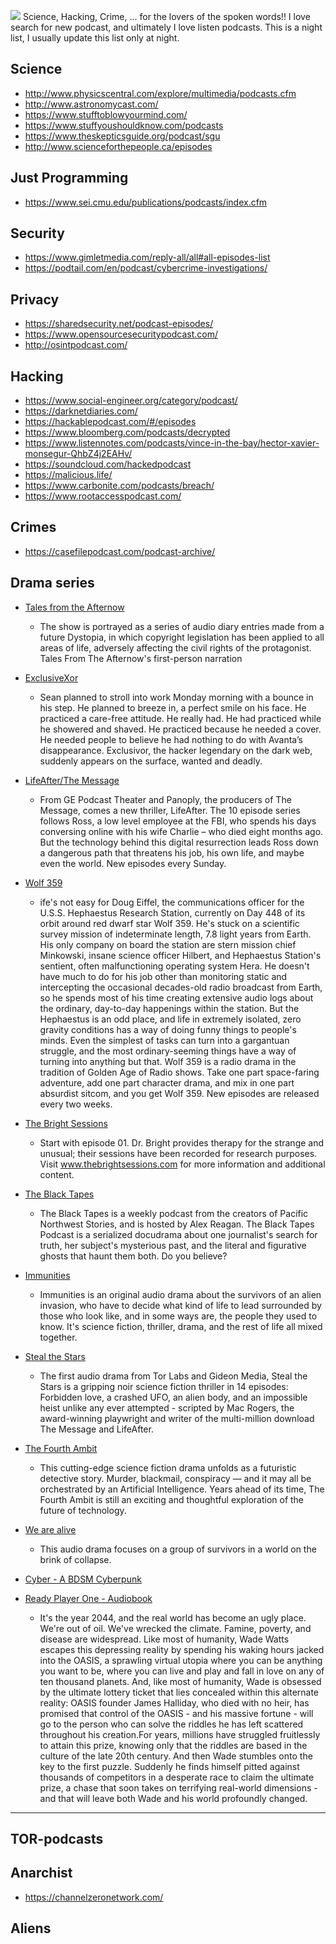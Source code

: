 ![](https://www.socialelephant.nl/wp-content/uploads/2017/12/headset.jpg)
Science, Hacking, Crime, ... for the lovers of the spoken words!!
I love search for new podcast, and ultimately I love listen podcasts. 
This is a night list, I usually update this list only at night. 

## Science 
- http://www.physicscentral.com/explore/multimedia/podcasts.cfm
- http://www.astronomycast.com/
- https://www.stufftoblowyourmind.com/
- https://www.stuffyoushouldknow.com/podcasts
- https://www.theskepticsguide.org/podcast/sgu
- http://www.scienceforthepeople.ca/episodes

## Just Programming
- https://www.sei.cmu.edu/publications/podcasts/index.cfm

## Security
- https://www.gimletmedia.com/reply-all/all#all-episodes-list
- https://podtail.com/en/podcast/cybercrime-investigations/

## Privacy
- https://sharedsecurity.net/podcast-episodes/
- https://www.opensourcesecuritypodcast.com/
- http://osintpodcast.com/

## Hacking
- https://www.social-engineer.org/category/podcast/
- https://darknetdiaries.com/
- https://hackablepodcast.com/#/episodes
- https://www.bloomberg.com/podcasts/decrypted
- https://www.listennotes.com/podcasts/vince-in-the-bay/hector-xavier-monsegur-QhbZ4j2EAHv/
- https://soundcloud.com/hackedpodcast
- https://malicious.life/
- https://www.carbonite.com/podcasts/breach/
- https://www.rootaccesspodcast.com/

## Crimes
- https://casefilepodcast.com/podcast-archive/


## Drama series
- [Tales from the Afternow](http://rantmedia.ca/afternow/episodes.php)
  - The show is portrayed as a series of audio diary entries made from a future Dystopia, in which copyright legislation has been applied to all areas of life, adversely affecting the civil rights of the protagonist. Tales From The Afternow's first-person narration

- [ExclusiveXor](https://exclusivor.com/)
  - Sean planned to stroll into work Monday morning with a bounce in his step. He planned to breeze in, a perfect smile on his face. He practiced a care-free attitude. He really had. He had practiced while he showered and shaved. He practiced because he needed a cover. He needed people to believe he had nothing to do with Avanta’s disappearance. Exclusivor, the hacker legendary on the dark web, suddenly appears on the surface, wanted and deadly. 

- [LifeAfter/The Message](https://itunes.apple.com/us/podcast/lifeafter-the-message/id1045990056?mt=2)
  - From GE Podcast Theater and Panoply, the producers of The Message, comes a new thriller, LifeAfter. The 10 episode series follows Ross, a low level employee at the FBI, who spends his days conversing online with his wife Charlie – who died eight months ago. But the technology behind this digital resurrection leads Ross down a dangerous path that threatens his job, his own life, and maybe even the world. New episodes every Sunday.

- [Wolf 359](https://itunes.apple.com/us/podcast/wolf-359/id909552816?mt=2)
  - ife's not easy for Doug Eiffel, the communications officer for the U.S.S. Hephaestus Research Station, currently on Day 448 of its orbit around red dwarf star Wolf 359. He's stuck on a scientific survey mission of indeterminate length, 7.8 light years from Earth. His only company on board the station are stern mission chief Minkowski, insane science officer Hilbert, and Hephaestus Station's sentient, often malfunctioning operating system Hera. He doesn't have much to do for his job other than monitoring static and intercepting the occasional decades-old radio broadcast from Earth, so he spends most of his time creating extensive audio logs about the ordinary, day-to-day happenings within the station. But the Hephaestus is an odd place, and life in extremely isolated, zero gravity conditions has a way of doing funny things to people's minds. Even the simplest of tasks can turn into a gargantuan struggle, and the most ordinary-seeming things have a way of turning into anything but that. Wolf 359 is a radio drama in the tradition of Golden Age of Radio shows. Take one part space-faring adventure, add one part character drama, and mix in one part absurdist sitcom, and you get Wolf 359. New episodes are released every two weeks.

- [The Bright Sessions](https://itunes.apple.com/us/podcast/the-bright-sessions/id1053268058?mt=2)
  - Start with episode 01. Dr. Bright provides therapy for the strange and unusual; their sessions have been recorded for research purposes. Visit www.thebrightsessions.com for more information and additional content.

- [The Black Tapes](https://itunes.apple.com/us/podcast/the-black-tapes/id997522893?mt=2)
  - The Black Tapes is a weekly podcast from the creators of Pacific Northwest Stories, and is hosted by Alex Reagan. The Black Tapes Podcast is a serialized docudrama about one journalist's search for truth, her subject's mysterious past, and the literal and figurative ghosts that haunt them both. Do you believe?

- [Immunities](https://itunes.apple.com/us/podcast/immunities/id1253518666?mt=2)
  - Immunities is an original audio drama about the survivors of an alien invasion, who have to decide what kind of life to lead surrounded by those who look like, and in some ways are, the people they used to know. It's science fiction, thriller, drama, and the rest of life all mixed together.
  
- [Steal the Stars](https://itunes.apple.com/us/podcast/steal-the-stars/id1259505930?mt=2)
  - The first audio drama from Tor Labs and Gideon Media, Steal the Stars is a gripping noir science fiction thriller in 14 episodes: Forbidden love, a crashed UFO, an alien body, and an impossible heist unlike any ever attempted - scripted by Mac Rogers, the award-winning playwright and writer of the multi-million download The Message and LifeAfter.

- [The Fourth Ambit](https://www.ambitgroup.com/)
  - This cutting-edge science fiction drama unfolds as a futuristic detective story. Murder, blackmail, conspiracy — and it may all be orchestrated by an Artificial Intelligence. Years ahead of its time, The Fourth Ambit is still an exciting and thoughtful exploration of the future of technology.
  
- [We are alive](https://www.stitcher.com/podcast/were-alive-a-zombie-story-of-survival)
    -  This audio drama focuses on a group of survivors in a world on the brink of collapse.
    
- [Cyber - A BDSM Cyberpunk ](https://www.stitcher.com/podcast/cyber-podcast/cyber-a-bdsm-cyberpunk-audio-drama)

- [Ready Player One - Audiobook](https://archive.org/details/ReadyPlayerOne-Audiobook-Unabridged)
  - It's the year 2044, and the real world has become an ugly place. We're out of oil. We've wrecked the climate. Famine, poverty, and disease are widespread. Like most of humanity, Wade Watts escapes this depressing reality by spending his waking hours jacked into the OASIS, a sprawling virtual utopia where you can be anything you want to be, where you can live and play and fall in love on any of ten thousand planets. And, like most of humanity, Wade is obsessed by the ultimate lottery ticket that lies concealed within this alternate reality: OASIS founder James Halliday, who died with no heir, has promised that control of the OASIS - and his massive fortune - will go to the person who can solve the riddles he has left scattered throughout his creation.For years, millions have struggled fruitlessly to attain this prize, knowing only that the riddles are based in the culture of the late 20th century. And then Wade stumbles onto the key to the first puzzle. Suddenly he finds himself pitted against thousands of competitors in a desperate race to claim the ultimate prize, a chase that soon takes on terrifying real-world dimensions - and that will leave both Wade and his world profoundly changed. 

***

## TOR-podcasts


## Anarchist
- https://channelzeronetwork.com/

## Aliens
